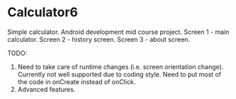 # Calculator6
Simple calculator. 
Android development mid course project.
Screen 1 - main calculator.
Screen 2 - history screen.
Screen 3 - about screen.


TODO:
1. Need to take care of runtime changes (i.e. screen orientation change). Currently not well supported due to coding style. Need to put most of the code in onCreate instead of onClick.
2. Advanced features.

